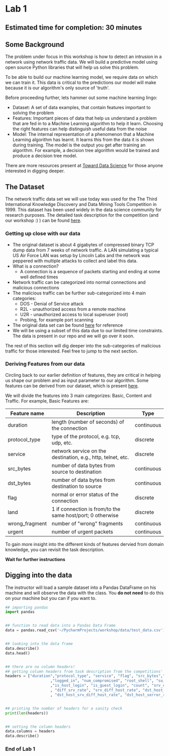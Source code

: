 # Lab 1

## Estimated time for completion: 30 minutes
## Some Background

The problem under focus in this workshop is how to detect an intrusion in a network using network traffic data. We will build a predictive model using open source Python libraries that will help us solve this problem.

To be able to build our machine learning model, we require data on which we can train it. This data is critical to the predictions our model will make because it is our algorithm's only source of 'truth'.

Before proceeding further, lets hammer out some machine learning lingo:
* Dataset: A set of data examples, that contain features important to solving the problem
* Features: Important pieces of data that help us understand a problem that are fed in to a Machine Learning algorithm to help it learn.
Choosing the right features can help distinguish useful data from the noise
* Model: The internal representation of a phenomenon that a Machine Learning algorithm has learnt. It learns this from the data it is shown during training. The model is the output you get after training an algorithm. For example, a decision tree algorithm would be trained and produce a decision tree model.

There are more resources present at [Toward Data Science](https://towardsdatascience.com) for those anyone interested in digging deeper.

## The Dataset

The network traffic data set we will use today was used for the The Third International Knowledge Discovery and Data Mining Tools Competition in 1999.
This dataset has been used widely in the data science community for research purposes. The detailed task description for the competition (and our workshop :) ) can be found [here](http://kdd.ics.uci.edu/databases/kddcup99/task.html).

### Getting up close with our data
* The original dataset is about 4 gigabytes of compressed binary TCP dump data from 7 weeks of network traffic. A LAN simulating a typical US Air Force LAN was setup by Lincoln Labs and the network was peppered with multiple attacks to collect and label this data.
* What is a connection? 
    * A connection is a sequence of packets starting and ending at some well defined times
* Network traffic can be categorized into normal connections and malicious connections
* The malicious traffic can be further sub-categorized into 4 main categories:
    * DOS - Denial of Service attack
    * R2L - unauthorized access from a remote machine
    * U2R - unauthorized access to local superuser (root) 
    * Probing, for example port scanning
* The original data set can be found [here](http://kdd.ics.uci.edu/databases/kddcup99/kddcup99.html) for reference
* We will be using a subset of this data due to our limited time constraints. The data is present in our repo and we will go over it soon.     

The rest of this section will dig deeper into the sub-categories of malicious traffic for those interested. Feel free to jump to the next section.

### Deriving Features from our data

Circling back to our earlier definition of features, they are critical in helping us shape our problem and as input parameter to our algorithm.
Some features can be derived from our dataset, which is present [here](http://kdd.ics.uci.edu/databases/kddcup99/kddcup99.html).

We will divide the features into 3 main categorizes: Basic, Content and Traffic. For example, Basic Features are:


| Feature name | Description | Type
-------------- | ----------- | ----
| duration | length (number of seconds) of the connection | continuous
| protocol_type |	type of the protocol, e.g. tcp, udp, etc. |	discrete
| service | network service on the destination, e.g., http, telnet, etc. |discrete
| src_bytes |	number of data bytes from source to destination  |	continuous
| dst_bytes |	number of data bytes from destination to source  | continuous
| flag | normal or error status of the connection  | discrete 
| land | 1 if connection is from/to the same host/port; 0 otherwise | discrete
| wrong_fragment | number of "wrong" fragments  | continuous
| urgent | number of urgent packets  | continuous


<!-- differentiate between continous and discrete -->

To gain more insight into the different kinds of features dervied from domain knowledge, you can revisit the task description.


**Wait for further instructions**


## Digging into the data

The instructor will load a sample dataset into a Pandas DataFrame on his machine and will observe the data with the class. You **do not need** to do this on your machine but you can if you want to.


```python
## importing pandas
import pandas


## function to read data into a Pandas Data Frame 
data = pandas.read_csv('~/PycharmProjects/workshop/data/test_data.csv')


## looking into the data frame
data.describe()
data.head()


## there are no column headers!
## getting column headers from task description from the competitions' website
headers = ["duration","protocol_type", "service", "flag", "src_bytes","dst_bytes","land", "wrong_fragment", "urgent", "hot", "num_failed_logins"\
                    ,"logged_in", "num_compromised", "root_shell", "su_attempted", "num_root", "num_file_creations", "num_shells", "num_access_files", "num_outbound_cmds"\
                    ,"is_host_login", "is_guest_login", "count", "srv_count", "serror_rate", "srv_serror_rate", "rerror_rate", "srv_rerror_rate", "same_srv_rate"\
                    , "diff_srv_rate", "srv_diff_host_rate", "dst_host_count", "dst_host_srv_count", "dst_host_same_srv_rate", "dst_host_diff_srv_rate", "dst_host_same_src_port_rate"\
                    , "dst_host_srv_diff_host_rate", "dst_host_serror_rate", "dst_host_srv_serror_rate", "dst_host_rerror_rate", "dst_host_srv_rerror_rate", "label"]


## printing the number of headers for a sanity check    
print(len(headers))


## setting the column headers
data.columns = headers
data.describe()
 ```

### End of Lab 1
